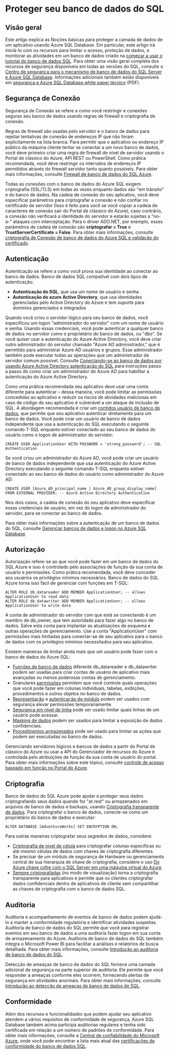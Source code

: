<properties
   pageTitle="Visão geral sobre a segurança do banco de dados SQL"
   description="Saiba mais sobre a segurança de banco de dados do SQL Azure e SQL Server, incluindo as diferenças entre a nuvem e SQL Server local quando se trata de autenticação, autorização, segurança de conexão, criptografia e conformidade."
   services="sql-database"
   documentationCenter=""
   authors="tmullaney"
   manager="jhubbard"
   editor=""/>

<tags
   ms.service="sql-database"
   ms.devlang="NA"
   ms.topic="article"
   ms.tgt_pltfrm="NA"
   ms.workload="data-management"
   ms.date="06/09/2016"
   ms.author="thmullan;jackr"/>


# <a name="securing-your-sql-database"></a>Proteger seu banco de dados do SQL

## <a name="overview"></a>Visão geral

Este artigo explica as Noções básicas para proteger a camada de dados de um aplicativo usando Azure SQL Database. Em particular, este artigo irá iniciá-lo com os recursos para limitar o acesso, proteção de dados, e monitorar as atividades em um banco de dados criado na [começar a usar o tutorial do banco de dados SQL](sql-database-get-started.md). Para obter uma visão geral completa dos recursos de segurança disponíveis em todas as versões do SQL, consulte o [Centro de segurança para o mecanismo de banco de dados do SQL Server e Azure SQL Database](https://msdn.microsoft.com/library/bb510589). Informações adicionais também estão disponíveis em [segurança e Azure SQL Database white paper técnico](https://download.microsoft.com/download/A/C/3/AC305059-2B3F-4B08-9952-34CDCA8115A9/Security_and_Azure_SQL_Database_White_paper.pdf) (PDF).

## <a name="connection-security"></a>Segurança de Conexão

Segurança de Conexão se refere a como você restringir e conexões seguras seu banco de dados usando regras de firewall e criptografia de conexão.

Regras de firewall são usadas pelo servidor e o banco de dados para rejeitar tentativas de conexão de endereços IP que não foram explicitamente na lista branca. Para permitir que o aplicativo ou endereço IP público da máquina cliente tentar se conectar a um novo banco de dados, você deve primeiro criar uma regra de firewall de nível de servidor usando o Portal de clássico do Azure, API REST ou PowerShell. Como prática recomendada, você deve restringir os intervalos de endereços IP permitidos através do firewall servidor tanto quanto possíveis. Para obter mais informações, consulte [Firewall de banco de dados do SQL Azure](https://msdn.microsoft.com/library/ee621782).

Todas as conexões com o banco de dados do Azure SQL exigem criptografia (SSL/TLS) em todas as vezes enquanto dados são "em trânsito" e do banco de dados. Na cadeia de conexão do seu aplicativo, você deve especificar parâmetros para criptografar a conexão e *não* confiar no certificado de servidor (Isso é feito para você se você copiar a cadeia de caracteres de conexão sair do Portal de clássico do Azure), caso contrário, a conexão não verificará a identidade do servidor e estarão sujeitas a "no-a-" ataques com interceptação. Para o driver ADO.NET, por exemplo, esses parâmetros de cadeia de conexão são **criptografar = True** e **TrustServerCertificate = False**. Para obter mais informações, consulte [criptografia de Conexão de banco de dados do Azure SQL e validação do certificado](https://msdn.microsoft.com/library/azure/ff394108#encryption).


## <a name="authentication"></a>Autenticação

Autenticação se refere a como você prova sua identidade ao conectar ao banco de dados. Banco de dados SQL compatível com dois tipos de autenticação:

 - **Autenticação do SQL**, que usa um nome de usuário e senha
 - **Autenticação do azure Active Directory**, que usa identidades gerenciadas pelo Active Directory do Azure e tem suporte para domínios gerenciados e integrados

Quando você criou o servidor lógico para seu banco de dados, você especificou um logon "administrador do servidor" com um nome de usuário e senha. Usando essas credenciais, você pode autenticar a qualquer banco de dados no servidor como o proprietário do banco de dados, ou "dbo". Se você quiser usar a autenticação do Azure Active Directory, você deve criar outro administrador do servidor chamado "Azure AD administrador," que é permitido para administrar Azure AD usuários e grupos. Esse administrador também pode executar todas as operações que um administrador de servidor comum possível. Consulte [Conectando-se ao banco de dados por usando Azure Active Directory autenticação do SQL](sql-database-aad-authentication.md) para instruções passo a passo de como criar um administrador do Azure AD para habilitar a autenticação do Azure Active Directory.

Como uma prática recomendada seu aplicativo deve usar uma conta diferente para autenticar – dessa maneira, você pode limitar as permissões concedidas ao aplicativo e reduzir os riscos de atividades maliciosas em caso de código do seu aplicativo é vulnerável a um ataque de inclusão de SQL. A abordagem recomendada é criar um [contidos usuário de banco de dados](https://msdn.microsoft.com/library/ff929188), que permite que seu aplicativo autenticar diretamente para um banco de dados. Você pode criar um usuário de banco de dados independente que usa a autenticação do SQL executando o seguinte comando T-SQL enquanto estiver conectado ao seu banco de dados do usuário como o logon de administrador do servidor:

```
CREATE USER ApplicationUser WITH PASSWORD = 'strong_password'; -- SQL Authentication
```

Se você criou um administrador do Azure AD, você pode criar um usuário de banco de dados independente que usa autenticação do Azure Active Directory executando o seguinte comando T-SQL enquanto estiver conectado ao seu banco de dados do usuário como administrador do Azure AD:

```
CREATE USER [Azure_AD_principal_name | Azure_AD_group_display_name] FROM EXTERNAL PROVIDER; -- Azure Active Directory Authentication
```

Nos dois casos, a cadeia de conexão do seu aplicativo deve especificar essas credenciais de usuário, em vez do logon de administrador do servidor, para se conectar ao banco de dados.

Para obter mais informações sobre a autenticação de um banco de dados do SQL, consulte [Gerenciar bancos de dados e logon no Azure SQL Database](sql-database-manage-logins.md).


## <a name="authorization"></a>Autorização
Autorização refere-se ao que você pode fazer em um banco de dados do SQL Azure e isso é controlado pelo associações de função da sua conta de usuário e permissões. Como prática recomendada, você deve conceder aos usuários os privilégios mínimos necessários. Banco de dados do SQL Azure torna isso fácil de gerenciar com funções em T-SQL:

```
ALTER ROLE db_datareader ADD MEMBER ApplicationUser; -- allows ApplicationUser to read data
ALTER ROLE db_datawriter ADD MEMBER ApplicationUser; -- allows ApplicationUser to write data
```

A conta de administrador do servidor com que está se conectando é um membro de db_owner, que tem autoridade para fazer algo no banco de dados. Salve esta conta para implantar as atualizações de esquema e outras operações de gerenciamento. Use a conta "ApplicationUser" com permissões mais limitadas para conectar-se de seu aplicativo para o banco de dados com os privilégios mínimos necessitados para seu aplicativo.

Existem maneiras de limitar ainda mais que um usuário pode fazer com o banco de dados do Azure SQL:

* [Funções de banco de dados](https://msdn.microsoft.com/library/ms189121) diferente db_datareader e db_datawriter podem ser usadas para criar contas de usuário de aplicativo mais avançadas ou menos poderosas contas de gerenciamento.
* Granulares [permissões](https://msdn.microsoft.com/library/ms191291) permitem que você controle quais operações que você pode fazer em colunas individuais, tabelas, exibições, procedimentos e outros objetos no banco de dados.
* [Representação](https://msdn.microsoft.com/library/vstudio/bb669087) e [autenticação de módulo](https://msdn.microsoft.com/library/bb669102) podem ser usados com segurança elevar permissões temporariamente.
* [Segurança em nível de linha](https://msdn.microsoft.com/library/dn765131) pode ser usado limitar quais linhas de um usuário pode acessar.
* [Masking de dados](sql-database-dynamic-data-masking-get-started.md) podem ser usados para limitar a exposição de dados confidenciais.
* [Procedimentos armazenados](https://msdn.microsoft.com/library/ms190782) pode ser usado para limitar as ações que podem ser executadas no banco de dados.

Gerenciando servidores lógicos e bancos de dados a partir do Portal de clássico do Azure ou usar a API do Gerenciador de recursos do Azure é controlada pelo atribuições de função da sua conta de usuário do portal. Para obter mais informações sobre este tópico, consulte [controle de acesso baseado em função no Portal do Azure](../active-directory./role-based-access-control-configure.md).


## <a name="encryption"></a>Criptografia

Banco de dados do SQL Azure pode ajudar a proteger seus dados criptografando seus dados quando for "at rest" ou armazenados em arquivos de banco de dados e backups, usando [Criptografia transparente de dados](http://go.microsoft.com/fwlink/?LinkId=526242). Para criptografar o banco de dados, conecte-se como um proprietário do banco de dados e executar:

```
ALTER DATABASE [AdventureWorks] SET ENCRYPTION ON;
```

Para outras maneiras criptografar seus segredos de dados, considere:

* [Criptografia de nível de célula](https://msdn.microsoft.com/library/ms179331.aspx) para criptografar colunas específicas ou até mesmo células de dados com chaves de criptografia diferentes.
* Se precisar de um módulo de segurança de Hardware ou gerenciamento central de sua hierarquia de chave de criptografia, considere o uso [Do Azure chave cofre com o SQL Server em uma máquina virtual do Azure](http://blogs.technet.com/b/kv/archive/2015/01/12/using-the-key-vault-for-sql-server-encryption.aspx).
* [Sempre criptografadas](https://msdn.microsoft.com/library/mt163865.aspx) (no modo de visualização) torna a criptografia transparente para aplicativos e permite que os clientes criptografar dados confidenciais dentro de aplicativos de cliente sem compartilhar as chaves de criptografia com o banco de dados SQL.

## <a name="auditing"></a>Auditoria

Auditoria e acompanhamento de eventos de banco de dados podem ajudá-lo a manter a conformidade regulatória e identificar atividades suspeitas. Auditoria de banco de dados do SQL permite que você para registrar eventos em seu banco de dados a uma auditoria fazer logon em sua conta de armazenamento do Azure. Auditoria de banco de dados do SQL também integra o Microsoft Power BI para facilitar a análises e relatórios de busca detalhada. Para obter mais informações, consulte [Introdução ao auditoria de banco de dados do SQL](sql-database-auditing-get-started.md).

Detecção de ameaças de banco de dados do SQL fornece uma camada adicional de segurança na parte superior de auditoria. Ele permite que você responder a ameaças conforme eles ocorrem, fornecendo alertas de segurança em atividades anormais. Para obter mais informações, consulte [Introdução ao detecção de ameaças de banco de dados do SQL](sql-database-threat-detection-get-started.md).  

## <a name="compliance"></a>Conformidade

Além dos recursos e funcionalidades que podem ajudar seu aplicativo atendem a vários requisitos de conformidade de segurança, Azure SQL Database também acima participa auditorias regulares e tenha sido certificada em relação a um número de padrões de conformidade. Para obter mais informações, consulte a [Central de confiabilidade do Microsoft Azure](https://azure.microsoft.com/support/trust-center/), onde você pode encontrar a lista mais atual das [certificações de conformidade do banco de dados SQL](https://azure.microsoft.com/support/trust-center/services/).
